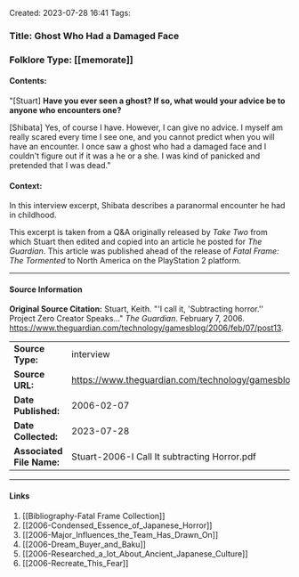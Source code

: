 Created: 2023-07-28 16:41
Tags:

### Title:  Ghost Who Had a Damaged Face
### Folklore Type:  [[memorate]]

#### Contents:
"\[Stuart] **Have you ever seen a ghost? If so, what would your advice be to anyone who encounters one?** 

\[Shibata] Yes, of course I have. However, I can give no advice. I myself am really scared every time I see one, and you cannot predict when you will have an encounter. I once saw a ghost who had a damaged face and I couldn't figure out if it was a he or a she. I was kind of panicked and pretended that I was dead."
 
#### Context:
In this interview excerpt, Shibata describes a paranormal encounter he had in childhood.

This excerpt is taken from a Q&A originally released by _Take Two_ from which Stuart then edited and copied into an article he posted for _The Guardian_.  This article was published ahead of the release of _Fatal Frame: The Tormented_ to North America on the PlayStation 2 platform.


----
#### Source Information
**Original Source Citation:**
	Stuart, Keith. "'I call it, 'Subtracting horror.'' Project Zero Creator Speaks..." _The Guardian_. February 7, 2006.  https://www.theguardian.com/technology/gamesblog/2006/feb/07/post13.

| | |
| --- | --- |
| **Source Type:** | interview |
| **Source URL:** | https://www.theguardian.com/technology/gamesblog/2006/feb/07/post13 |
| **Date Published:** | 2006-02-07 |
| **Date Collected:** | 2023-07-28 |
| **Associated File Name:** | Stuart-2006-I Call It subtracting Horror.pdf |

---
#### Links
1. [[Bibliography-Fatal Frame Collection]]
2. [[2006-Condensed_Essence_of_Japanese_Horror]]
3. [[2006-Major_Influences_the_Team_Has_Drawn_On]]
4. [[2006-Dream_Buyer_and_Baku]]
5. [[2006-Researched_a_lot_About_Ancient_Japanese_Culture]]
6. [[2006-Recreate_This_Fear]]

